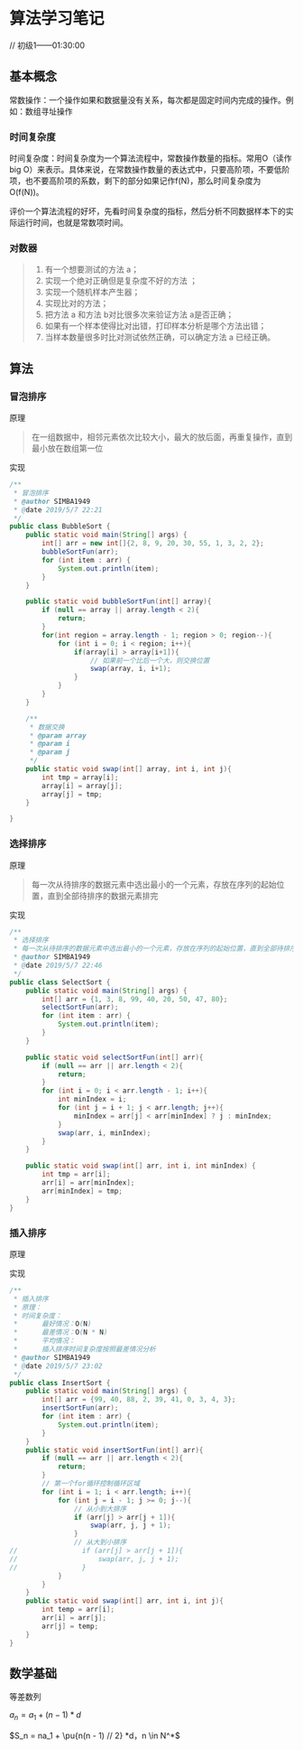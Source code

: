 # 算法学习笔记

// 初级1——01:30:00

## 基本概念

常数操作：一个操作如果和数据量没有关系，每次都是固定时间内完成的操作。例如：数组寻址操作

### 时间复杂度

时间复杂度：时间复杂度为一个算法流程中，常数操作数量的指标。常用O（读作big O）来表示。具体来说，在常数操作数量的表达式中，只要高阶项，不要低阶项，也不要高阶项的系数，剩下的部分如果记作f(N)，那么时间复杂度为O(f(N))。

评价一个算法流程的好坏，先看时间复杂度的指标，然后分析不同数据样本下的实际运行时间，也就是常数项时间。

### 对数器

> 1. 有一个想要测试的方法 a；
> 2. 实现一个绝对正确但是复杂度不好的方法 ；
> 3. 实现一个随机样本产生器；
> 4. 实现比对的方法；
> 5. 把方法 a 和方法 b对比很多次来验证方法 a是否正确；
> 6. 如果有一个样本使得比对出错，打印样本分析是哪个方法出错；
> 7. 当样本数量很多时比对测试依然正确，可以确定方法 a 已经正确。

## 算法

### 冒泡排序

原理

> 在一组数据中，相邻元素依次比较大小，最大的放后面，再重复操作，直到最小放在数组第一位

实现

```java
/**
 * 冒泡排序
 * @author SIMBA1949
 * @date 2019/5/7 22:21
 */
public class BubbleSort {
    public static void main(String[] args) {
        int[] arr = new int[]{2, 8, 9, 20, 30, 55, 1, 3, 2, 2};
        bubbleSortFun(arr);
        for (int item : arr) {
            System.out.println(item);
        }
    }

    public static void bubbleSortFun(int[] array){
        if (null == array || array.length < 2){
            return;
        }
        for(int region = array.length - 1; region > 0; region--){
            for (int i = 0; i < region; i++){
                if(array[i] > array[i+1]){
                    // 如果前一个比后一个大，则交换位置
                    swap(array, i, i+1);
                }
            }
        }
    }

    /**
     * 数据交换
     * @param array
     * @param i
     * @param j
     */
    public static void swap(int[] array, int i, int j){
        int tmp = array[i];
        array[i] = array[j];
        array[j] = tmp;
    }

}
```

### 选择排序

原理

>每一次从待排序的数据元素中选出最小的一个元素，存放在序列的起始位置，直到全部待排序的数据元素排完

实现

```java
/**
 * 选择排序
 * 每一次从待排序的数据元素中选出最小的一个元素，存放在序列的起始位置，直到全部待排序的数据元素排完
 * @author SIMBA1949
 * @date 2019/5/7 22:46
 */
public class SelectSort {
    public static void main(String[] args) {
        int[] arr = {1, 3, 8, 99, 40, 20, 50, 47, 80};
        selectSortFun(arr);
        for (int item : arr) {
            System.out.println(item);
        }
    }

    public static void selectSortFun(int[] arr){
        if (null == arr || arr.length < 2){
            return;
        }
        for (int i = 0; i < arr.length - 1; i++){
            int minIndex = i;
            for (int j = i + 1; j < arr.length; j++){
                minIndex = arr[j] < arr[minIndex] ? j : minIndex;
            }
            swap(arr, i, minIndex);
        }
    }

    public static void swap(int[] arr, int i, int minIndex) {
        int tmp = arr[i];
        arr[i] = arr[minIndex];
        arr[minIndex] = tmp;
    }
}
```

### 插入排序

原理

>

实现

```java
/**
 * 插入排序
 * 原理：
 * 时间复杂度：
 *      最好情况：O(N)
 *      最差情况：O(N * N)
 *      平均情况：
 *      插入排序时间复杂度按照最差情况分析
 * @author SIMBA1949
 * @date 2019/5/7 23:02
 */
public class InsertSort {
    public static void main(String[] args) {
        int[] arr = {99, 40, 88, 2, 39, 41, 0, 3, 4, 3};
        insertSortFun(arr);
        for (int item : arr) {
            System.out.println(item);
        }
    }
    public static void insertSortFun(int[] arr){
        if (null == arr || arr.length < 2){
            return;
        }
        // 第一个for循环控制循环区域
        for (int i = 1; i < arr.length; i++){
            for (int j = i - 1; j >= 0; j--){
                // 从小到大排序
                if (arr[j] > arr[j + 1]){
                    swap(arr, j, j + 1);
                }
                // 从大到小排序
//                if (arr[j] > arr[j + 1]){
//                    swap(arr, j, j + 1);
//                }
            }
        }
    }
    public static void swap(int[] arr, int i, int j){
        int temp = arr[i];
        arr[i] = arr[j];
        arr[j] = temp;
    }
}
```



## 数学基础

等差数列

$a_n = a_1 + (n-1)*d$

$S_n = na_1 + \pu{n(n - 1) // 2} *d，n \in N^*$







